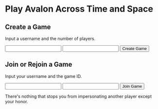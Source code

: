 # Play Avalon Across Time and Space

## Create a Game

Input a username and the number of players.

<form action="/create_game" method="get">
    <input type="text" name="username">
    <input type="number" name="num_players">
    <input type="submit" value="Create Game">
</form>

## Join or Rejoin a Game

Input your username and the game ID.

<form action="/join_game" method="get">
    <input type="text" name="username">
    <input type="number" name="game_id">
    <input type="submit" value="Join Game">
</form>

There's nothing that stops you from impersonating another player except your honor.
